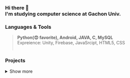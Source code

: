 
### Hi there 👋  <br> I'm studying computer science at Gachon Univ. 





### Languages & Tools 
> **Python(😍 favorite), Android, JAVA, C, MySQL**
> <br> Expreience: Unity, Firebase, JavaSrcipt, HTML5, CSS <br><br>



### Projects 
<details> <summary>Show more</summary>
  <table class="tg">
  <thead>
    <tr>
      <th class="tg-fymr">Tilte</th>
      <th class="tg-fymr">Date</th>
      <th class="tg-fymr">Summary</th>
      <th class="tg-fymr">Link</th>
    </tr>
  </thead>
  <tbody>
    <tr>
      <td class="tg-lboi">R:E</td>
      <td class="tg-lboi">2018.09.~2018.12.</td>
      <td class="tg-lboi">This was a team project in the network course. You can store photos on a server and share them with others. When the time is designated, it reminds shared people by e-mail.</td>
      <td class="tg-lboi"><a href="https://github.com/Young2218/RE" target="_blank">🔗</a></td>
    </tr>
    <tr>
      <td class="tg-lboi">MoMol</td>
      <td class="tg-lboi">2018.09.~2018.12.</td>
      <td class="tg-lboi">This app recommends cocktail to you. It was developed using Unity. This was a team project in the algorithm course.</td>
      <td class="tg-lboi"><a href="https://github.com/Young2218/MoMol" target="_blank">🔗</a></td>
    </tr>
    <tr>
      <td class="tg-lboi">Codename: RUN</td>
      <td class="tg-lboi">2021.03.~2021.06.</td>
      <td class="tg-lboi">This app is a running game app that helps you run happily.You can become an agent and clear the mission according to the app's instructions.This was a team project in mobile programming course. My part was automating progress, recognizing and displaying user's running using GPS. </td>
      <td class="tg-lboi"><a href="https://github.com/GC211MP" target="_blank">🔗...</a></td>
    </tr>
    <tr>
      <td class="tg-lboi">CoSu</td>
      <td class="tg-lboi">2021.03.~2021.06.</td>
      <td class="tg-lboi">This service is a prototype service that connects college student developers and clients. It was developed as an Android-based app. My part was to create a database based on a firebase and connect it to the app. </td>
      <td class="tg-lboi"><a href="https://github.com/SEcosu" target="_blank">🔗</a></td>
    </tr>
    <tr>
      <td class="tg-lboi">Data Analyze:<br>Airplane Customer Satisfaction</td>
      <td class="tg-lboi">2021.03.~2021.06.</td>
      <td class="tg-lboi">Using the airline user satisfaction data in Caggle, we studied which items had a great influence on satisfaction. The project was conducted in the order of data analysis learned in class, and focused on the process of preprocessing and learning data in several ways.</td>
      <td class="tg-lboi"><a href="https://github.com/Datasciencetermproject" target="_blank">🔗</a></td>
    </tr>
    <tr>
      <td class="tg-lboi">UnI Dancer</td>
      <td class="tg-lboi">2021.09.~2021.12.</td>
      <td class="tg-lboi">This project was conducted as a graphic class assignment. It was a project to receive a user's body image from a webcam in real time and rig it to a 3D graphic model. Based on the webcam, the Z-axis information was not accurate, so the accuracy was a little disappointing. The part I was in charge of was the part that was rigged to the model with the user's skeleton information.</td>
      <td class="tg-lboi"><a href="https://github.com/CyberFramework/Unidancer" target="_blank">🔗</a></td>
    </tr>
    <tr>
      <td class="tg-lboi">Recognize Pose in ML course</td>
      <td class="tg-lboi">2021.09.~2021.12.</td>
      <td class="tg-lboi">A project was carried out to recognize the user's pose through data obtained by selecting the MPII image in the caggle as a scalaton coordinate. This project was a team project task in machine learning classes.</td>
      <td class="tg-lboi"><a href="https://github.com/Young2218/ML_gachon" target="_blank">🔗</a></td>
    </tr>
    <tr>
      <td class="tg-lboi">Hands Free Selfie Drone Project</td>
      <td class="tg-lboi">2021.09.~2021.12.</td>
      <td class="tg-lboi"></td>
      <td class="tg-lboi"><a href="" target="_blank">🔗</a></td>
    </tr>
    <tr>
      <td class="tg-lboi">Sketch2CAD</td>
      <td class="tg-lboi">2021.09.~2021.12.</td>
      <td class="tg-lboi">This project is a project that converts a drawing into a cad when the user sketches it on a tablet. It is under development with Android. The part I am in charge of is the part that receives the json file from the server and converts it into a cad file.</td>
      <td class="tg-lboi"><a href="https://github.com/GP-sketch2CAD" target="_blank">🔗</a></td>
    </tr>
  </tbody>
  </table>
> </details>





<!--
[![Anurag's GitHub stats](https://github-readme-stats.vercel.app/api?username=Young2218&show_icons=true&theme=vue)](https://github.com/anuraghazra/github-readme-stats)
[![Top Langs](https://github-readme-stats.vercel.app/api/top-langs/?username=Young2218&theme=vue)](https://github.com/anuraghazra/github-readme-stats)
-->

